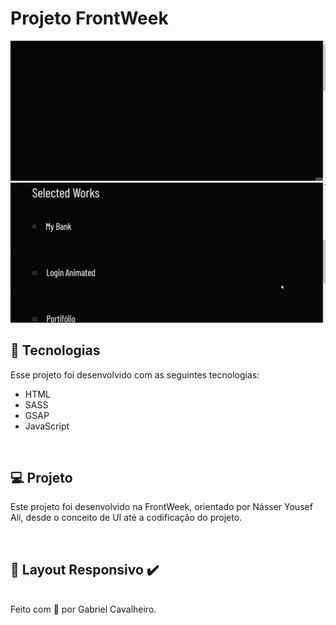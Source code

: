# Projeto FrontWeek

<img src="github/homeFrontWeek.gif" alt="Home do projeto" alt="drawing" width="1000">
<img src="github/sectionFrontWeek.gif" alt="Secção de Projetos" alt="drawing" width="1000">

## 🚀 Tecnologias

Esse projeto foi desenvolvido com as seguintes tecnologias:

- HTML
- SASS
- GSAP
- JavaScript

<br>

## 💻 Projeto

Este projeto foi desenvolvido na FrontWeek, orientado por Násser Yousef Ali, desde o conceito de UI até a codificação do projeto.

<br>

## 🔖 Layout Responsivo ✔️

<br>
Feito com 🖤 por Gabriel Cavalheiro.